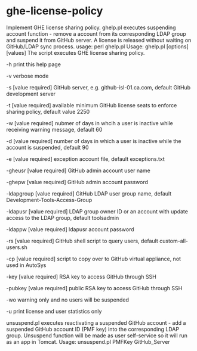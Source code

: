 # ghe-license-policy
Implement GHE license sharing policy.
ghelp.pl executes suspending account function - remove a account from its corresponding LDAP group and suspend it from GitHub server. A license is released without waiting on GitHub/LDAP sync process.
usage: perl ghelp.pl Usage: ghelp.pl [options] [values] The script executes GHE license sharing policy.

-h print this help page

-v verbose mode

-s [value required] GitHub server, e.g. github-isl-01.ca.com, default GitHub development server

-t [value required] available minimum GitHub license seats to enforce sharing policy, default value 2250

-w [value required] nubmer of days in whcih a user is inactive while receiving warning message, default 60

-d [value required] number of days in which a user is inactive while the account is suspended, default 90

-e [value required] exception account file, default exceptions.txt

-gheusr [value required] GitHub admin account user name

-ghepw [value required] GitHub admin account password

-ldapgroup [value required] GitHub LDAP user group name, default Development-Tools-Access-Group

-ldapusr [value required] LDAP group owner ID or an account with update access to the LDAP group, default toolsadmin

-ldappw [value required] ldapusr account password

-rs [value required] GitHub shell script to query users, default custom-all-users.sh

-cp [value required] script to copy over to GitHub virtual appliance, not used in AutoSys

-key [value required] RSA key to access GitHub through SSH

-pubkey [value required] public RSA key to access GitHub through SSH

-wo warning only and no users will be suspended

-u print license and user statistics only

unsuspend.pl executes reactivating a suspended GitHub account - add a suspended GitHub account ID (PMF key) into the corresponding LDAP group. Unsuspend function will be made as user self-service so it will run as an app in Tomcat. Usage: unsuspend.pl PMFKey GitHub_Server

